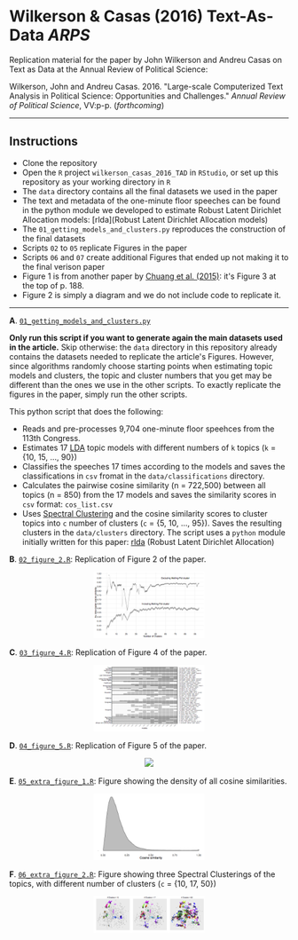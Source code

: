 # Wilkerson & Casas (2016) Text-As-Data *ARPS*
Replication material for the paper by John Wilkerson and Andreu Casas on Text as Data at the Annual Review of Political Science:

Wilkerson, John and Andreu Casas. 2016. "Large-scale Computerized Text Analysis in Political Science: Opportunities and Challenges." *Annual Review of Political Science*, VV:p-p. (*forthcoming*)

---

## Instructions

- Clone the repository
- Open the `R` project `wilkerson_casas_2016_TAD` in `RStudio`, or set up this repository as your working directory in `R`
- The `data` directory contains all the final datasets we used in the paper
- The text and metadata of the one-minute floor speeches can be found in the python module we developed to estimate Robust Latent Dirichlet Allocation models: [rlda](Robust Latent Dirichlet Allocation models)
- The `01_getting_models_and_clusters.py` reproduces the construction of the final datasets
- Scripts `02` to `05` replicate Figures in the paper
- Scripts `06` and `07` create additional Figures that ended up not making it to the final verison paper
- Figure 1 is from another paper by [Chuang et al. (2015)](http://www.aclweb.org/anthology/N15-1018): it's Figure 3 at the top of p. 188.
- Figure 2 is simply a diagram and we do not include code to replicate it.

---


**A**. [`01_getting_models_and_clusters.py`](https://github.com/CasAndreu/wilkerson_casas_2016_TAD/blob/master/01_getting_models_and_clusters.py)

**Only run this script if you want to generate again the main datasets used in the article.** Skip otherwise: the `data` directory in this repository already contains the datasets needed to replicate the article's Figures. However, since algorithms randomly choose starting points when estimating topic models and clusters, the topic and cluster numbers that you get may be different than the ones we use in the other scripts. To exactly replicate the figures in the paper, simply run the other scripts.

This python script that does the following:
  - Reads and pre-processes 9,704 one-minute floor speehces from the 113th Congress.
  - Estimates 17 [LDA](https://pypi.python.org/pypi/lda) topic models with different numbers of `k` topics (`k` = {10, 15, ..., 90}) 
  - Classifies the speeches 17 times according to the models and saves the classifications in `csv` fromat in the `data/classifications` directory.
  - Calculates the pairwise cosine similarity (n = 722,500) between all topics (n = 850) from the 17 models and saves the similarity scores in `csv` format: `cos_list.csv`
  - Uses [Spectral Clustering](http://scikit-learn.org/stable/modules/clustering.html#spectral-clustering) and the cosine similarity scores to cluster topics into `c` number of clusters (`c` = {5, 10, ..., 95}). Saves the resulting clusters in the `data/clusters` directory.
  The script uses a `python` module initially written for this paper: [rlda](https://github.com/CasAndreu/rlda) (Robust Latent Dirichlet Allocation)
  
**B**. [`02_figure_2.R`](https://github.com/CasAndreu/wilkerson_casas_2016_TAD/blob/master/02_figure_2.R): Replication of Figure 2 of the paper.
<p align="center">
  <img src="images/intra_including_excluding.png" style="width: 200px;"/>
</p>

**C**. [`03_figure_4.R`](https://github.com/CasAndreu/wilkerson_casas_2016_TAD/blob/master/03_figure_4.R): Replication of Figure 4 of the paper.
<p align="center">
  <img src="images/clusters_issues_topics2.png" style="width: 200px;"/>
</p>

**D**. [`04_figure_5.R`](https://github.com/CasAndreu/wilkerson_casas_2016_TAD/blob/master/04_figure_5.R): Replication of Figure 5 of the paper.
<p align="center">
  <img src="imagesissues_results2.png" style="width: 200px;"/>
</p>


**E**. [`05_extra_figure_1.R`](https://github.com/CasAndreu/wilkerson_casas_2016_TAD/blob/master/05_extra_figure_1.R): Figure showing the density of all cosine similarities.
<p align="center">
  <img src="images/intra_density_final.png" style="width: 200px;"/>
</p>

**F**. [`06_extra_figure_2.R`](https://github.com/CasAndreu/wilkerson_casas_2016_TAD/blob/master/06_extra_figure_2.R): Figure showing three Spectral Clusterings of the topics, with different number of clusters (`c` = {10, 17, 50})
<p align="center">
  <img src="images/three_clustering.png" style="width: 200px;"/>
</p>